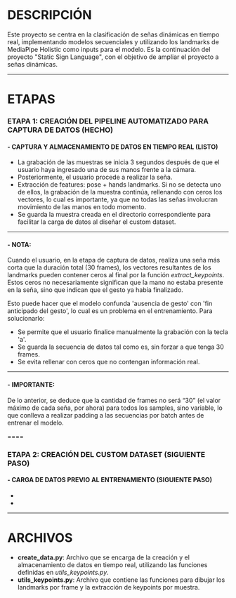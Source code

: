 # DESCRIPCIÓN
Este proyecto se centra en la clasificación de señas dinámicas en tiempo real, implementando modelos secuenciales y utilizando los landmarks de MediaPipe Holistic como inputs para el modelo.
Es la continuación del proyecto "Static Sign Language", con el objetivo de ampliar el proyecto a señas dinámicas.

----

# ETAPAS
### ETAPA 1: CREACIÓN DEL PIPELINE AUTOMATIZADO PARA CAPTURA DE DATOS (HECHO)
#### - CAPTURA Y ALMACENAMIENTO DE DATOS EN TIEMPO REAL (LISTO)
  - La grabación de las muestras se inicia 3 segundos después de que el usuario haya ingresado una de sus manos frente a la cámara.
  -  Posteriormente, el usuario procede a realizar la seña.
  - Extracción de features: pose + hands landmarks. Si no se detecta uno de ellos, la grabación de la muestra continúa, rellenando con ceros los vectores, lo cual es importante, ya que no todas las señas involucran   movimiento de las manos en todo momento.
  - Se guarda la muestra creada en el directorio correspondiente para facilitar la carga de datos al diseñar el custom dataset.
---

#### - **NOTA**:
Cuando el usuario, en la etapa de captura de datos, realiza una seña más corta que la duración total (30 frames), los vectores resultantes de los landmarks pueden contener ceros al final por la función *extract_keypoints*. Estos ceros no necesariamente significan que la mano no estaba presente en la seña, sino que indican que el gesto ya había finalizado.

Esto puede hacer que el modelo confunda 'ausencia de gesto' con 'fin anticipado del gesto', lo cual es un problema en el entrenamiento. Para solucionarlo:
- Se permite que el usuario finalice manualmente la grabación con la tecla 'a'.
- Se guarda la secuencia de datos tal como es, sin forzar a que tenga 30 frames.
- Se evita rellenar con ceros que no contengan información real.

---

#### - **IMPORTANTE**:
De lo anterior, se deduce que la cantidad de frames no será “30” (el valor máximo de cada seña, por ahora) para todos los samples, sino variable, lo que conlleva a realizar padding a las secuencias por batch antes de entrenar el modelo.


====

### ETAPA 2: CREACIÓN DEL CUSTOM DATASET (SIGUIENTE PASO)
#### - CARGA DE DATOS PREVIO AL ENTRENAMIENTO (SIGUIENTE PASO)
  -
  -
----

# ARCHIVOS
- **create_data.py**: Archivo que se encarga de la creación y el almacenamiento de datos en tiempo real, utilizando las funciones definidas en *utils_keypoints.py*.
- **utils_keypoints.py**: Archivo que contiene las funciones para dibujar los landmarks por frame y la extracción de keypoints por muestra.
